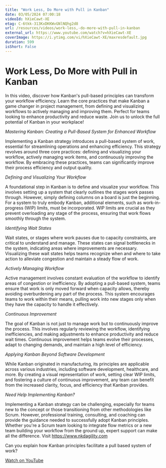 ```yaml
---
title: "Work Less, Do More with Pull in Kanban"
date: 03/05/2024 07:00:18
videoId: hXieCawt-XE
etag: C-6tkk-313KxDKKWvGNlNQhg2d8
url: /resources/videos/work-less,-do-more-with-pull-in-kanban
external_url: https://www.youtube.com/watch?v=hXieCawt-XE
coverImage: https://i.ytimg.com/vi/hXieCawt-XE/maxresdefault.jpg
duration: 599
isShort: False
---
```


# Work Less, Do More with Pull in Kanban

In this video, discover how Kanban's pull-based principles can transform your workflow efficiency. Learn the core practices that make Kanban a game changer in project management, from defining and visualizing workflows to actively managing and improving them. Perfect for teams looking to enhance productivity and reduce waste. Join us to unlock the full potential of Kanban in your workplace!

*Mastering Kanban: Creating a Pull-Based System for Enhanced Workflow*

Implementing a Kanban strategy introduces a pull-based system of work, essential for streamlining operations and enhancing efficiency. This strategy revolves around three core practices: defining and visualizing your workflow, actively managing work items, and continuously improving the workflow. By embracing these practices, teams can significantly improve their process efficiency and output quality.

*Defining and Visualizing Your Workflow*

A foundational step in Kanban is to define and visualize your workflow. This involves setting up a system that clearly outlines the stages work passes through. However, simply defining columns on a board is just the beginning. For a system to truly embody Kanban, additional elements, such as work-in-progress (WIP) limits, must be incorporated. WIP limits are crucial as they prevent overloading any stage of the process, ensuring that work flows smoothly through the system.

*Identifying Wait States*

Wait states, or stages where work pauses due to capacity constraints, are critical to understand and manage. These states can signal bottlenecks in the system, indicating areas where improvements are necessary. Visualizing these wait states helps teams recognize when and where to take action to alleviate congestion and maintain a steady flow of work.

*Actively Managing Workflow*

Active management involves constant evaluation of the workflow to identify areas of congestion or inefficiency. By adopting a pull-based system, teams ensure that work is only moved forward when capacity allows, thereby avoiding overburdening any part of the process. This system encourages teams to work within their means, pulling work into new stages only when they have the capacity to handle it effectively.

*Continuous Improvement*

The goal of Kanban is not just to manage work but to continuously improve the process. This involves regularly reviewing the workflow, identifying inefficiencies, and making adjustments to enhance productivity and reduce wait times. Continuous improvement helps teams evolve their processes, adapt to changing demands, and maintain a high level of efficiency.

*Applying Kanban Beyond Software Development*

While Kanban originated in manufacturing, its principles are applicable across various industries, including software development, healthcare, and more. By creating a visual representation of work, setting clear WIP limits, and fostering a culture of continuous improvement, any team can benefit from the increased clarity, focus, and efficiency that Kanban provides.

*Need Help Implementing Kanban?*

Implementing a Kanban strategy can be challenging, especially for teams new to the concept or those transitioning from other methodologies like Scrum. However, professional training, consulting, and coaching can provide the guidance needed to successfully adopt Kanban principles. Whether you're a Scrum team looking to integrate flow metrics or a new team building your workflow from the ground up, expert support can make all the difference. Visit https://www.nkdagility.com

Can you explain how Kanban principles facilitate a pull based system of work?

[Watch on YouTube](https://www.youtube.com/watch?v=hXieCawt-XE)
